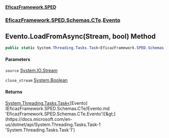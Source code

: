 #### [EficazFramework.SPED](EficazFrameworkSPED.md 'EficazFramework SPED')
### [EficazFramework.SPED.Schemas.CTe](EficazFramework.SPED.Schemas.CTe.md 'EficazFramework.SPED.Schemas.CTe').[Evento](EficazFramework.SPED.Schemas.CTe/Evento.md 'EficazFramework.SPED.Schemas.CTe.Evento')

## Evento.LoadFromAsync(Stream, bool) Method

```csharp
public static System.Threading.Tasks.Task<EficazFramework.SPED.Schemas.CTe.Evento> LoadFromAsync(System.IO.Stream source, bool close_stream=true);
```
#### Parameters

<a name='EficazFramework.SPED.Schemas.CTe.Evento.LoadFromAsync(System.IO.Stream,bool).source'></a>

`source` [System.IO.Stream](https://docs.microsoft.com/en-us/dotnet/api/System.IO.Stream 'System.IO.Stream')

<a name='EficazFramework.SPED.Schemas.CTe.Evento.LoadFromAsync(System.IO.Stream,bool).close_stream'></a>

`close_stream` [System.Boolean](https://docs.microsoft.com/en-us/dotnet/api/System.Boolean 'System.Boolean')

#### Returns
[System.Threading.Tasks.Task&lt;](https://docs.microsoft.com/en-us/dotnet/api/System.Threading.Tasks.Task-1 'System.Threading.Tasks.Task`1')[Evento](EficazFramework.SPED.Schemas.CTe/Evento.md 'EficazFramework.SPED.Schemas.CTe.Evento')[&gt;](https://docs.microsoft.com/en-us/dotnet/api/System.Threading.Tasks.Task-1 'System.Threading.Tasks.Task`1')